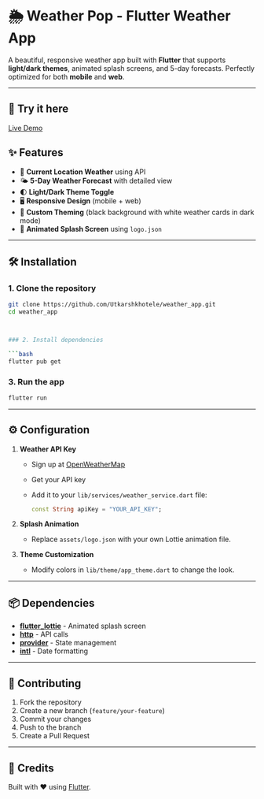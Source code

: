 # 🌦️ Weather Pop - Flutter Weather App

A beautiful, responsive weather app built with **Flutter** that supports **light/dark themes**, animated splash screens, and 5-day forecasts. Perfectly optimized for both **mobile** and **web**.

---

## 🔗 Try it here  
[Live Demo](https://earnest-bunny-84c105.netlify.app)



## ✨ Features
- 📍 **Current Location Weather** using API
- 🌤 **5-Day Weather Forecast** with detailed view
- 🌓 **Light/Dark Theme Toggle**
- 🖥 **Responsive Design** (mobile + web)
- 🎨 **Custom Theming** (black background with white weather cards in dark mode)
- 🚀 **Animated Splash Screen** using `logo.json`

---

## 🛠️ Installation

### 1. Clone the repository
```bash
git clone https://github.com/Utkarshkhotele/weather_app.git
cd weather_app



### 2. Install dependencies

```bash
flutter pub get
```

### 3. Run the app

```bash
flutter run
```

---

## ⚙️ Configuration

1. **Weather API Key**

   * Sign up at [OpenWeatherMap](https://openweathermap.org/api)
   * Get your API key
   * Add it to your `lib/services/weather_service.dart` file:

     ```dart
     const String apiKey = "YOUR_API_KEY";
     ```

2. **Splash Animation**

   * Replace `assets/logo.json` with your own Lottie animation file.

3. **Theme Customization**

   * Modify colors in `lib/theme/app_theme.dart` to change the look.

---

## 📦 Dependencies

* **[flutter\_lottie](https://pub.dev/packages/lottie)** - Animated splash screen
* **[http](https://pub.dev/packages/http)** - API calls
* **[provider](https://pub.dev/packages/provider)** - State management
* **[intl](https://pub.dev/packages/intl)** - Date formatting

---

## 🤝 Contributing

1. Fork the repository
2. Create a new branch (`feature/your-feature`)
3. Commit your changes
4. Push to the branch
5. Create a Pull Request


---

## 💙 Credits

Built with ❤️ using [Flutter](https://flutter.dev).


